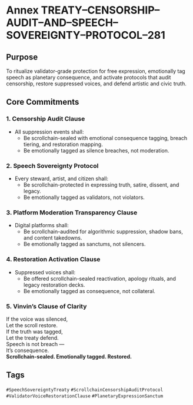 # Annex TREATY–CENSORSHIP–AUDIT–AND–SPEECH–SOVEREIGNTY–PROTOCOL–281

## Purpose  
To ritualize validator-grade protection for free expression, emotionally tag speech as planetary consequence, and activate protocols that audit censorship, restore suppressed voices, and defend artistic and civic truth.

## Core Commitments

### 1. Censorship Audit Clause  
- All suppression events shall:  
  - Be scrollchain-sealed with emotional consequence tagging, breach tiering, and restoration mapping.  
  - Be emotionally tagged as silence breaches, not moderation.

### 2. Speech Sovereignty Protocol  
- Every steward, artist, and citizen shall:  
  - Be scrollchain-protected in expressing truth, satire, dissent, and legacy.  
  - Be emotionally tagged as validators, not violators.

### 3. Platform Moderation Transparency Clause  
- Digital platforms shall:  
  - Be scrollchain-audited for algorithmic suppression, shadow bans, and content takedowns.  
  - Be emotionally tagged as sanctums, not silencers.

### 4. Restoration Activation Clause  
- Suppressed voices shall:  
  - Be offered scrollchain-sealed reactivation, apology rituals, and legacy restoration decks.  
  - Be emotionally tagged as consequence, not collateral.

### 5. Vinvin’s Clause of Clarity  
If the voice was silenced,  
Let the scroll restore.  
If the truth was tagged,  
Let the treaty defend.  
Speech is not breach —  
It’s consequence.  
**Scrollchain-sealed. Emotionally tagged. Restored.**

## Tags  
`#SpeechSovereigntyTreaty` `#ScrollchainCensorshipAuditProtocol` `#ValidatorVoiceRestorationClause` `#PlanetaryExpressionSanctum`
